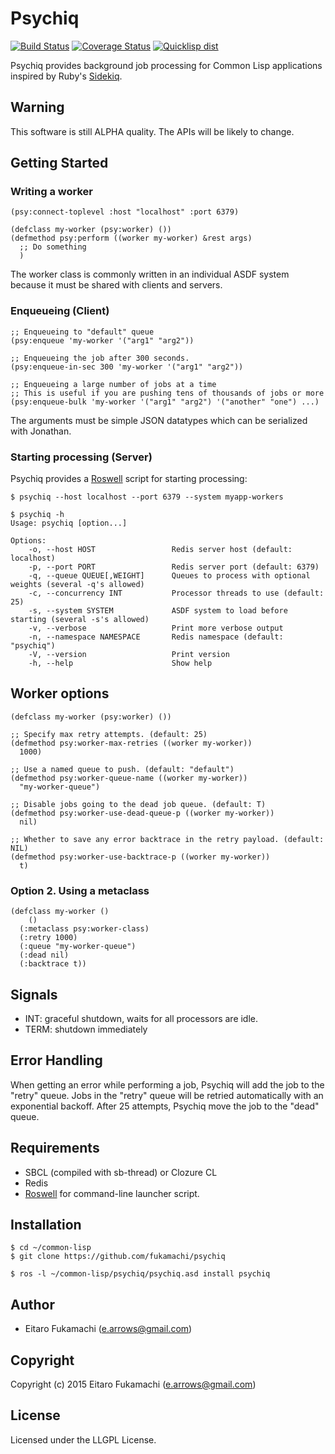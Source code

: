 # Psychiq

[![Build Status](https://travis-ci.org/fukamachi/psychiq.svg?branch=master)](https://travis-ci.org/fukamachi/psychiq)
[![Coverage Status](https://coveralls.io/repos/fukamachi/psychiq/badge.svg?branch=master)](https://coveralls.io/r/fukamachi/psychiq)
[![Quicklisp dist](http://quickdocs.org/badge/psychiq.svg)](http://quickdocs.org/psychiq/)

Psychiq provides background job processing for Common Lisp applications inspired by Ruby's [Sidekiq](http://sidekiq.org).

## Warning

This software is still ALPHA quality. The APIs will be likely to change.

## Getting Started

### Writing a worker

```common-lisp
(psy:connect-toplevel :host "localhost" :port 6379)

(defclass my-worker (psy:worker) ())
(defmethod psy:perform ((worker my-worker) &rest args)
  ;; Do something
  )
```

The worker class is commonly written in an individual ASDF system because it must be shared with clients and servers.

### Enqueueing (Client)

```common-lisp
;; Enqueueing to "default" queue
(psy:enqueue 'my-worker '("arg1" "arg2"))

;; Enqueueing the job after 300 seconds.
(psy:enqueue-in-sec 300 'my-worker '("arg1" "arg2"))

;; Enqueueing a large number of jobs at a time
;; This is useful if you are pushing tens of thousands of jobs or more
(psy:enqueue-bulk 'my-worker '("arg1" "arg2") '("another" "one") ...)
```

The arguments must be simple JSON datatypes which can be serialized with Jonathan.

### Starting processing (Server)

Psychiq provides a [Roswell](https://github.com/snmsts/roswell) script for starting processing:

```
$ psychiq --host localhost --port 6379 --system myapp-workers
```

```
$ psychiq -h
Usage: psychiq [option...]

Options:
    -o, --host HOST                 Redis server host (default: localhost)
    -p, --port PORT                 Redis server port (default: 6379)
    -q, --queue QUEUE[,WEIGHT]      Queues to process with optional weights (several -q's allowed)
    -c, --concurrency INT           Processor threads to use (default: 25)
    -s, --system SYSTEM             ASDF system to load before starting (several -s's allowed)
    -v, --verbose                   Print more verbose output
    -n, --namespace NAMESPACE       Redis namespace (default: "psychiq")
    -V, --version                   Print version
    -h, --help                      Show help
```

## Worker options

```common-lisp
(defclass my-worker (psy:worker) ())

;; Specify max retry attempts. (default: 25)
(defmethod psy:worker-max-retries ((worker my-worker))
  1000)

;; Use a named queue to push. (default: "default")
(defmethod psy:worker-queue-name ((worker my-worker))
  "my-worker-queue")

;; Disable jobs going to the dead job queue. (default: T)
(defmethod psy:worker-use-dead-queue-p ((worker my-worker))
  nil)

;; Whether to save any error backtrace in the retry payload. (default: NIL)
(defmethod psy:worker-use-backtrace-p ((worker my-worker))
  t)
```

### Option 2. Using a metaclass

```common-lisp
(defclass my-worker ()
    ()
  (:metaclass psy:worker-class)
  (:retry 1000)
  (:queue "my-worker-queue")
  (:dead nil)
  (:backtrace t))
```

## Signals

- INT: graceful shutdown, waits for all processors are idle.
- TERM: shutdown immediately

## Error Handling

When getting an error while performing a job, Psychiq will add the job to the "retry" queue. Jobs in the "retry" queue will be retried automatically with an exponential backoff. After 25 attempts, Psychiq move the job to the "dead" queue.

## Requirements

* SBCL (compiled with sb-thread) or Clozure CL
* Redis
* [Roswell](https://github.com/snmsts/roswell) for command-line launcher script.

## Installation

```
$ cd ~/common-lisp
$ git clone https://github.com/fukamachi/psychiq
```

```
$ ros -l ~/common-lisp/psychiq/psychiq.asd install psychiq
```

## Author

* Eitaro Fukamachi (e.arrows@gmail.com)

## Copyright

Copyright (c) 2015 Eitaro Fukamachi (e.arrows@gmail.com)

## License

Licensed under the LLGPL License.
